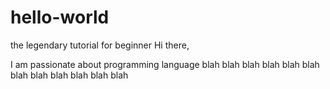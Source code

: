 # hello-world
the legendary tutorial for beginner
Hi there,

I am passionate about programming language blah blah blah blah blah blah blah blah blah blah blah blah
